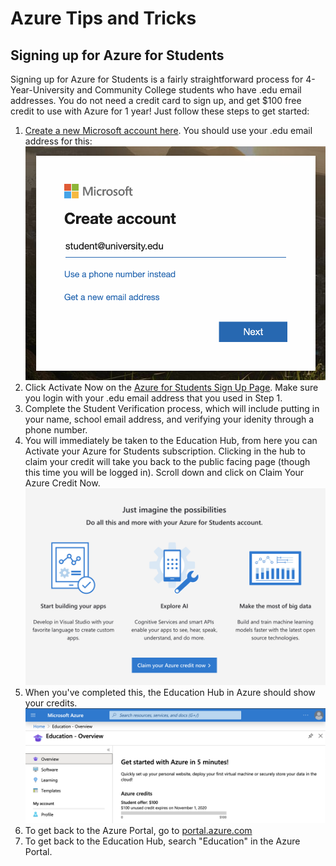 # Azure Tips and Tricks

## Signing up for Azure for Students
Signing up for Azure for Students is a fairly straightforward process for 4-Year-University and Community College students who 
have .edu email addresses. You do not need a credit card to sign up, and get $100 free credit to use with Azure for 1 year!
Just follow these steps to get started:
1. [Create a new Microsoft account here](https://account.microsoft.com/account?lang=en-us). You should use your .edu email
address for this:  
![Create Microsoft Account](createMSA.png)
2. Click Activate Now on the [Azure for Students Sign Up Page](https://azure.microsoft.com/en-us/free/students/). Make sure 
you login with your .edu email address that you used in Step 1. 
3. Complete the Student Verification process, which will include putting in your name, school email address, and verifying your
idenity through a phone number. 
4. You will immediately be taken to the Education Hub, from here you can Activate your Azure for Students subscription. Clicking
in the hub to claim your credit will take you back to the public facing page (though this time you will be logged in). Scroll
down and click on Claim Your Azure Credit Now.  
![Claim Your Azure Credits](claimAzureCredits.png)
5. When you've completed this, the Education Hub in Azure should show your credits.  
![Track Azure Credits](trackAzureCredits.png)
6. To get back to the Azure Portal, go to [portal.azure.com](https://portal.azure.com/)
7. To get back to the Education Hub, search "Education" in the Azure Portal.
